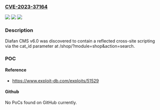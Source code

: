 ### [CVE-2023-37164](https://cve.mitre.org/cgi-bin/cvename.cgi?name=CVE-2023-37164)
![](https://img.shields.io/static/v1?label=Product&message=n%2Fa&color=blue)
![](https://img.shields.io/static/v1?label=Version&message=n%2Fa&color=blue)
![](https://img.shields.io/static/v1?label=Vulnerability&message=n%2Fa&color=brighgreen)

### Description

Diafan CMS v6.0 was discovered to contain a reflected cross-site scripting via the cat_id parameter at /shop/?module=shop&action=search.

### POC

#### Reference
- https://www.exploit-db.com/exploits/51529

#### Github
No PoCs found on GitHub currently.

